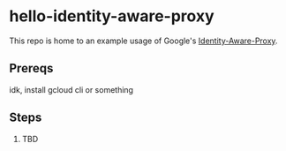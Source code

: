 # hello-identity-aware-proxy
This repo is home to an example usage of Google's [Identity-Aware-Proxy](https://cloud.google.com/iap).

## Prereqs

idk, install gcloud cli or something

## Steps

1. TBD
